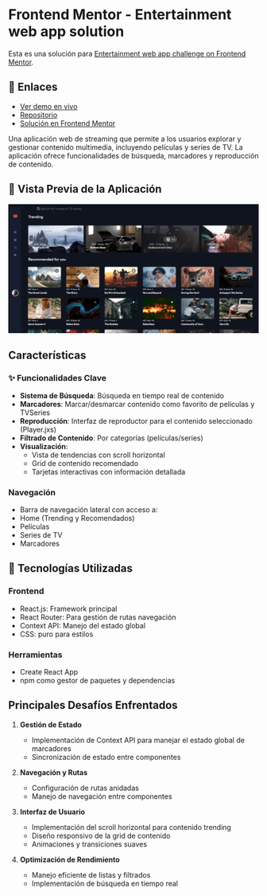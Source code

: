 # Frontend Mentor - Entertainment web app solution

Esta es una solución para [Entertainment web app challenge on Frontend Mentor](https://www.frontendmentor.io/challenges/entertainment-web-app-J-UhgAW1X).

## 🔗 Enlaces

- [Ver demo en vivo](https://JCJetz.github.io/entertaiment_web_FM/)
- [Repositorio](https://github.com/JCJetz/entertaiment_web_FM)
- [Solución en Frontend Mentor](https://www.frontendmentor.io/solutions/reactjs-react-router-context-api-css-VUP-_szadQ)

Una aplicación web de streaming que permite a los usuarios explorar y gestionar contenido multimedia, incluyendo películas y series de TV. La aplicación ofrece funcionalidades de búsqueda, marcadores y reproducción de contenido.


## 👀 Vista Previa de la Aplicación
![Vista previa de la aplicación](./src/assets/github_cap.png)

## Características 

### ✨ Funcionalidades Clave

- **Sistema de Búsqueda**: Búsqueda en tiempo real de contenido
- **Marcadores**: Marcar/desmarcar contenido como favorito de películas y TVSeries
- **Reproducción**: Interfaz de reproductor para el contenido seleccionado (Player.jxs)
- **Filtrado de Contenido**: Por categorías (películas/series)
- **Visualización**: 
  - Vista de tendencias con scroll horizontal
  - Grid de contenido recomendado
  - Tarjetas interactivas con información detallada

### Navegación
  - Barra de navegación lateral con acceso a:
  - Home (Trending y Recomendados)
  - Películas
  - Series de TV
  - Marcadores

## 🚀 Tecnologías Utilizadas

### Frontend
- React.js: Framework principal
- React Router: Para gestión de rutas navegación
- Context API: Manejo del estado global
- CSS: puro para estilos

### Herramientas
- Create React App
- npm como gestor de paquetes y dependencias


## Principales Desafíos Enfrentados

1. **Gestión de Estado**
   - Implementación de Context API para manejar el estado global de marcadores
   - Sincronización de estado entre componentes

2. **Navegación y Rutas**
   - Configuración de rutas anidadas
   - Manejo de navegación entre componentes

3. **Interfaz de Usuario**
   - Implementación del scroll horizontal para contenido trending
   - Diseño responsivo de la grid de contenido
   - Animaciones y transiciones suaves

4. **Optimización de Rendimiento**
   - Manejo eficiente de listas y filtrados
   - Implementación de búsqueda en tiempo real








